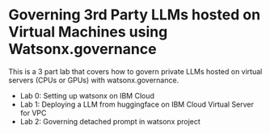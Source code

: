# Governing 3rd Party LLMs hosted on Virtual Machines using Watsonx.governance

This is a 3 part lab that covers how to govern private LLMs hosted on virtual servers (CPUs or GPUs) with watsonx.governance. 

- Lab 0: Setting up watsonx on IBM Cloud 
- Lab 1: Deploying a LLM from huggingface on IBM Cloud Virtual Server for VPC 
- Lab 2: Governing detached prompt in watsonx project 

